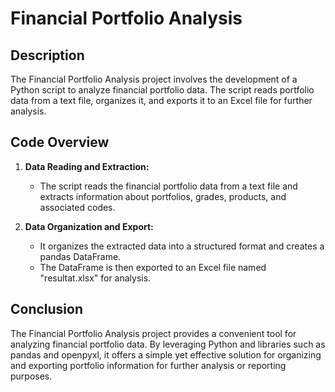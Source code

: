 # Financial Portfolio Analysis

## Description
The Financial Portfolio Analysis project involves the development of a Python script to analyze financial portfolio data. The script reads portfolio data from a text file, organizes it, and exports it to an Excel file for further analysis.

## Code Overview
1. **Data Reading and Extraction:**
   - The script reads the financial portfolio data from a text file and extracts information about portfolios, grades, products, and associated codes.

2. **Data Organization and Export:**
   - It organizes the extracted data into a structured format and creates a pandas DataFrame.
   - The DataFrame is then exported to an Excel file named "resultat.xlsx" for analysis.


## Conclusion
The Financial Portfolio Analysis project provides a convenient tool for analyzing financial portfolio data. By leveraging Python and libraries such as pandas and openpyxl, it offers a simple yet effective solution for organizing and exporting portfolio information for further analysis or reporting purposes.
